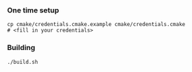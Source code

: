 ### One time setup
```
cp cmake/credentials.cmake.example cmake/credentials.cmake
# <fill in your credentials>
```
### Building
```
./build.sh
```

